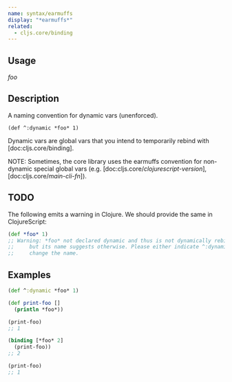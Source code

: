 ```yaml
---
name: syntax/earmuffs
display: "*earmuffs*"
related:
  - cljs.core/binding
---
```


## Usage
*foo*


## Description

A naming convention for dynamic vars (unenforced).

`(def ^:dynamic *foo* 1)`

Dynamic vars are global vars that you intend to temporarily rebind with
[doc:cljs.core/binding].

NOTE: Sometimes, the core library uses the earmuffs convention for non-dynamic
special global vars (e.g. [doc:cljs.core/*clojurescript-version*],
[doc:cljs.core/*main-cli-fn*]).


## TODO
The following emits a warning in Clojure.  We should provide the same in ClojureScript:

```clj
(def *foo* 1)
;; Warning: *foo* not declared dynamic and thus is not dynamically rebindable,
;;     but its name suggests otherwise. Please either indicate ^:dynamic *foo* or
;;     change the name.
```


## Examples

```clj
(def ^:dynamic *foo* 1)

(def print-foo []
  (println *foo*))

(print-foo)
;; 1

(binding [*foo* 2]
  (print-foo))
;; 2

(print-foo)
;; 1
```